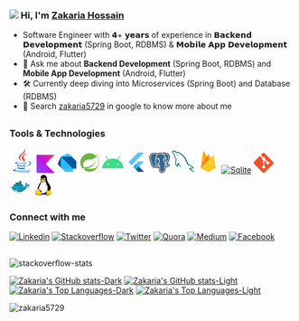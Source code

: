 ###  <img src="https://media.giphy.com/media/hvRJCLFzcasrR4ia7z/giphy.gif" width="2%"> Hi, I'm <a href="https://github.com/zakaria5729"> Zakaria Hossain </a>

- Software Engineer with 𝟰+ 𝘆𝗲𝗮𝗿𝘀 of experience in 𝗕𝗮𝗰𝗸𝗲𝗻𝗱 𝗗𝗲𝘃𝗲𝗹𝗼𝗽𝗺𝗲𝗻𝘁 (Spring Boot, RDBMS) & 𝗠𝗼𝗯𝗶𝗹𝗲 𝗔𝗽𝗽 𝗗𝗲𝘃𝗲𝗹𝗼𝗽𝗺𝗲𝗻𝘁 (Android, Flutter)
- 💬 Ask me about **Backend Development** (Spring Boot, RDBMS) and **Mobile App Development** (Android, Flutter)
- 🛠️ Currently deep diving into Microservices (Spring Boot) and Database (RDBMS)
- 🔎 Search <a href="https://www.google.com/search?q=zakaria5729">zakaria5729</a> in google to know more about me

##
### Tools & Technologies
<a href="https://www.java.com" target="_blank"> <img height="44" src="https://raw.githubusercontent.com/devicons/devicon/master/icons/java/java-original.svg" alt="Java" /></a>
<a href="https://kotlinlang.org" target="_blank"><img height="32" src="https://raw.githubusercontent.com/github/explore/80688e429a7d4ef2fca1e82350fe8e3517d3494d/topics/kotlin/kotlin.png" alt="Kotlin" /></a>
<a href="https://dart.dev" target="_blank"><img height="36" src="https://raw.githubusercontent.com/github/explore/80688e429a7d4ef2fca1e82350fe8e3517d3494d/topics/dart/dart.png" alt="Dart" /></a>
<a href="https://spring.io/projects/spring-boot" target="_blank"><img height="36" src="https://raw.githubusercontent.com/github/explore/80688e429a7d4ef2fca1e82350fe8e3517d3494d/topics/spring-boot/spring-boot.png" alt="Spring Boot" /></a>
<a href="https://www.android.com" target="_blank"><img height="38" src="https://raw.githubusercontent.com/github/explore/80688e429a7d4ef2fca1e82350fe8e3517d3494d/topics/android/android.png" alt="Android" /></a>
<a href="https://flutter.dev" target="_blank"><img height="38" src="https://raw.githubusercontent.com/github/explore/80688e429a7d4ef2fca1e82350fe8e3517d3494d/topics/flutter/flutter.png" alt="Flutter" /></a>
<a href="https://www.postgresql.org" target="_blank"><img height="36" src="https://raw.githubusercontent.com/github/explore/80688e429a7d4ef2fca1e82350fe8e3517d3494d/topics/postgresql/postgresql.png" alt="PostgreSQL" /></a>
<a href="https://www.mysql.com" target="_blank"> <img height="40" src="https://raw.githubusercontent.com/devicons/devicon/master/icons/mysql/mysql-original.svg" alt="MySQL" /></a>
<a href="https://firebase.google.com" target="_blank"><img height="40" src="https://raw.githubusercontent.com/github/explore/80688e429a7d4ef2fca1e82350fe8e3517d3494d/topics/firebase/firebase.png" alt="Firebase" /></a>
<a href="https://www.sqlite.org" target="_blank"> <img height="36" src="https://www.vectorlogo.zone/logos/sqlite/sqlite-icon.svg" alt="Sqlite" /></a>
<a href="https://git-scm.com" target="_blank"> <img height="36" src="https://raw.githubusercontent.com/devicons/devicon/master/icons/git/git-original.svg" alt="Git" /></a>
<a href="https://www.docker.com" target="_blank"> <img height="36" src="https://raw.githubusercontent.com/devicons/devicon/master/icons/docker/docker-original.svg" alt="Docker" /></a>
<a href="https://www.linux.org" target="_blank"> <img height="39" src="https://raw.githubusercontent.com/devicons/devicon/master/icons/linux/linux-original.svg" alt="Linux" /></a>

### Connect with me
[![Linkedin](https://img.shields.io/badge/-linkedin-blue?style=for-the-badge&logoColor=white&color=blue&logo=linkedin&link=https://www.linkedin.com/in/zakaria5729)](https://www.linkedin.com/in/zakaria5729)
[![Stackoverflow](https://img.shields.io/badge/-stackoverflow-oarnge?style=for-the-badge&logo=stackoverflow&logoColor=white&color=orange&link=https://stackoverflow.com/users/8641776)](https://stackoverflow.com/users/8641776)
[![Twitter](https://img.shields.io/badge/-twitter-blue?style=for-the-badge&logo=twitter&logoColor=white&color=blue&link=https://twitter.com/zakaria5729)](https://twitter.com/zakaria5729)
[![Quora](https://img.shields.io/badge/-quora-maroon?style=for-the-badge&logoColor=white&color=maroon&logo=quora&https://www.quora.com/profile/Zakaria-Hossain-8)](https://www.quora.com/profile/Zakaria-Hossain-8)
[![Medium](https://img.shields.io/badge/-medium-black?style=for-the-badge&logo=medium&logoColor=white&color=black&link=https://medium.com/@zakaria5729)](https://medium.com/@zakaria5729)
[![Facebook](https://img.shields.io/badge/-facebook-blue?style=for-the-badge&logo=facebook&logoColor=white&color=blue&link=https://www.facebook.com/zakaria5729)](https://www.facebook.com/zakaria5729)

##
![stackoverflow-stats](https://github-stackoverflow-readme.vercel.app/?userId=8641776)

[![Zakaria's GitHub stats-Dark](https://github-readme-stats.vercel.app/api?username=zakaria5729&show_icons=true&border_radius=16&line_height=27&hide_border=true&&icon_color=FFA500&title_color=FFA500&bg_color=12181B&rank_icon=percentile&count_private=true&include_all_commits=true&theme=dark#gh-dark-mode-only)](https://github.com/zakaria5729/github-readme-stats#gh-dark-mode-only)
[![Zakaria's GitHub stats-Light](https://github-readme-stats.vercel.app/api?username=zakaria5729&show_icons=true&border_radius=16&line_height=27&icon_color=FFA500&title_color=FFA500&rank_icon=percentile&count_private=true&include_all_commits=true&theme=default#gh-light-mode-only)](https://github.com/zakaria5729/github-readme-stats#gh-light-mode-only) 
&nbsp;&nbsp;   [![Zakaria's Top Languages-Dark](https://github-readme-stats.vercel.app/api/top-langs/?username=zakaria5729&langs_count=3&border_radius=16&hide_border=true&text_bold=true&title_color=FFA500&bg_color=12181B&include_all_commits=true&count_private=true&hide=html,css,php,c&theme=dark#gh-dark-mode-only)](https://github.com/zakaria5729/github-readme-stats#gh-dark-mode-only)
[![Zakaria's Top Languages-Light](https://github-readme-stats.vercel.app/api/top-langs/?username=zakaria5729&langs_count=3&border_radius=16&text_bold=true&title_color=FFA500&include_all_commits=true&count_private=true&hide=html,css,php,c&theme=default#gh-light-mode-only)](https://github.com/zakaria5729/github-readme-langs_count#gh-light-mode-only)

<img src="https://komarev.com/ghpvc/?username=zakaria5729&label=Profile+Views:&color=red&style=for-the-badge" alt="zakaria5729" />
